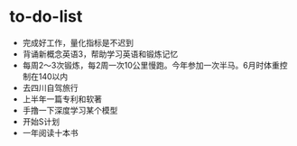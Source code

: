 # to-do-list
* 完成好工作，量化指标是不迟到
* 背诵新概念英语3，帮助学习英语和锻炼记忆
* 每周2～3次锻炼，每2周一次10公里慢跑。今年参加一次半马。6月时体重控制在140以内
* 去四川自驾旅行
* 上半年一篇专利和软著
* 手撸一下深度学习某个模型
* 开始S计划
* 一年阅读十本书

